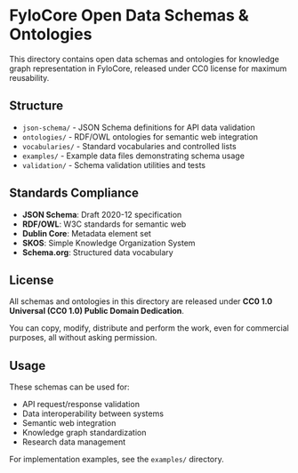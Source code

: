 # FyloCore Open Data Schemas & Ontologies

This directory contains open data schemas and ontologies for knowledge graph representation in FyloCore, released under CC0 license for maximum reusability.

## Structure

- `json-schema/` - JSON Schema definitions for API data validation
- `ontologies/` - RDF/OWL ontologies for semantic web integration
- `vocabularies/` - Standard vocabularies and controlled lists
- `examples/` - Example data files demonstrating schema usage
- `validation/` - Schema validation utilities and tests

## Standards Compliance

- **JSON Schema**: Draft 2020-12 specification
- **RDF/OWL**: W3C standards for semantic web
- **Dublin Core**: Metadata element set
- **SKOS**: Simple Knowledge Organization System
- **Schema.org**: Structured data vocabulary

## License

All schemas and ontologies in this directory are released under **CC0 1.0 Universal (CC0 1.0) Public Domain Dedication**.

You can copy, modify, distribute and perform the work, even for commercial purposes, all without asking permission.

## Usage

These schemas can be used for:
- API request/response validation
- Data interoperability between systems
- Semantic web integration
- Knowledge graph standardization
- Research data management

For implementation examples, see the `examples/` directory.
